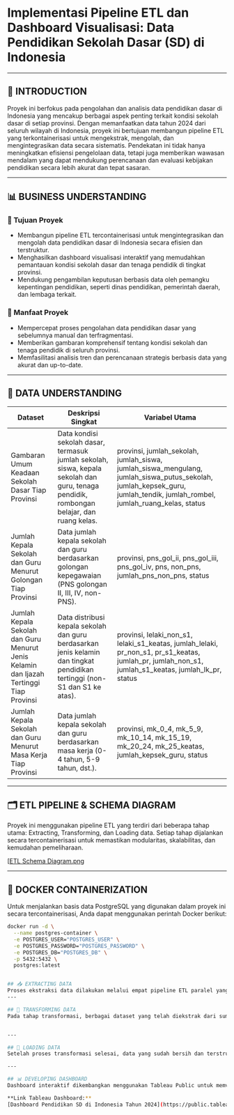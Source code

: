 # Implementasi Pipeline ETL dan Dashboard Visualisasi: Data Pendidikan Sekolah Dasar (SD) di Indonesia

---

## 📝 INTRODUCTION  
Proyek ini berfokus pada pengolahan dan analisis data pendidikan dasar di Indonesia yang mencakup berbagai aspek penting terkait kondisi sekolah dasar di setiap provinsi. Dengan memanfaatkan data tahun 2024 dari seluruh wilayah di Indonesia, proyek ini bertujuan membangun pipeline ETL yang terkontainerisasi untuk mengekstrak, mengolah, dan mengintegrasikan data secara sistematis. Pendekatan ini tidak hanya meningkatkan efisiensi pengelolaan data, tetapi juga memberikan wawasan mendalam yang dapat mendukung perencanaan dan evaluasi kebijakan pendidikan secara lebih akurat dan tepat sasaran.

---

## 📊 BUSINESS UNDERSTANDING  

### 🎯 Tujuan Proyek  
- Membangun pipeline ETL tercontainerisasi untuk mengintegrasikan dan mengolah data pendidikan dasar di Indonesia secara efisien dan terstruktur.  
- Menghasilkan dashboard visualisasi interaktif yang memudahkan pemantauan kondisi sekolah dasar dan tenaga pendidik di tingkat provinsi.  
- Mendukung pengambilan keputusan berbasis data oleh pemangku kepentingan pendidikan, seperti dinas pendidikan, pemerintah daerah, dan lembaga terkait.

### 🔑 Manfaat Proyek  
- Mempercepat proses pengolahan data pendidikan dasar yang sebelumnya manual dan terfragmentasi.  
- Memberikan gambaran komprehensif tentang kondisi sekolah dan tenaga pendidik di seluruh provinsi.  
- Memfasilitasi analisis tren dan perencanaan strategis berbasis data yang akurat dan up-to-date.

---

## 📂 DATA UNDERSTANDING  

| Dataset | Deskripsi Singkat | Variabel Utama |
|---------|-------------------|----------------|
| Gambaran Umum Keadaan Sekolah Dasar Tiap Provinsi | Data kondisi sekolah dasar, termasuk jumlah sekolah, siswa, kepala sekolah dan guru, tenaga pendidik, rombongan belajar, dan ruang kelas. | provinsi, jumlah_sekolah, jumlah_siswa, jumlah_siswa_mengulang, jumlah_siswa_putus_sekolah, jumlah_kepsek_guru, jumlah_tendik, jumlah_rombel, jumlah_ruang_kelas, status |
| Jumlah Kepala Sekolah dan Guru Menurut Golongan Tiap Provinsi | Data jumlah kepala sekolah dan guru berdasarkan golongan kepegawaian (PNS golongan II, III, IV, non-PNS). | provinsi, pns_gol_ii, pns_gol_iii, pns_gol_iv, pns, non_pns, jumlah_pns_non_pns, status |
| Jumlah Kepala Sekolah dan Guru Menurut Jenis Kelamin dan Ijazah Tertinggi Tiap Provinsi | Data distribusi kepala sekolah dan guru berdasarkan jenis kelamin dan tingkat pendidikan tertinggi (non-S1 dan S1 ke atas). | provinsi, lelaki_non_s1, lelaki_s1_keatas, jumlah_lelaki, pr_non_s1, pr_s1_keatas, jumlah_pr, jumlah_non_s1, jumlah_s1_keatas, jumlah_lk_pr, status |
| Jumlah Kepala Sekolah dan Guru Menurut Masa Kerja Tiap Provinsi | Data jumlah kepala sekolah dan guru berdasarkan masa kerja (0-4 tahun, 5-9 tahun, dst.). | provinsi, mk_0_4, mk_5_9, mk_10_14, mk_15_19, mk_20_24, mk_25_keatas, jumlah_kepsek_guru, status |

---

## 🗂️ ETL PIPELINE & SCHEMA DIAGRAM  
Proyek ini menggunakan pipeline ETL yang terdiri dari beberapa tahap utama: Extracting, Transforming, dan Loading data. Setiap tahap dijalankan secara tercontainerisasi untuk memastikan modularitas, skalabilitas, dan kemudahan pemeliharaan.

[[ETL Schema Diagram.png](https://github.com/alvinmhabieb/Rubythalib_Data_Engineering_Minibootcamp/blob/main/ETL%20Schema%20Diagram.png)

---

## 🐳 DOCKER CONTAINERIZATION  

Untuk menjalankan basis data PostgreSQL yang digunakan dalam proyek ini secara tercontainerisasi, Anda dapat menggunakan perintah Docker berikut:

```bash
docker run -d \
  --name postgres-container \
  -e POSTGRES_USER="POSTGRES_USER" \
  -e POSTGRES_PASSWORD="POSTGRES_PASSWORD" \
  -e POSTGRES_DB="POSTGRES_DB" \
  -p 5432:5432 \
  postgres:latest


## 📥 EXTRACTING DATA  
Proses ekstraksi data dilakukan melalui empat pipeline ETL paralel yang mengambil data mentah dari berbagai file CSV terkait pendidikan dasar di Indonesia tahun 2024. Setiap pipeline bertugas mengekstrak, membersihkan, dan memuat data ke dalam tabel basis data yang telah didefinisikan dengan skema terstruktur menggunakan skrip SQL, seperti tabel `data_sd.gambaran_umum` untuk data sekolah dan siswa, serta tabel `data_sd.kg_golongan`, `data_sd.kg_jk_ijazah`, dan `data_sd.kg_masa_kerja` untuk data kepegawaian kepala sekolah dan guru berdasarkan golongan, jenis kelamin, ijazah, dan masa kerja. Pendekatan ini memastikan data yang diolah bersih, terstruktur, dan siap untuk tahap transformasi. Proses ETL di Pentaho ada pada file etl_data_sd.ktr (https://github.com/alvinmhabieb/Rubythalib_Data_Engineering_Minibootcamp/blob/main/etl_data_sd.ktr)
---

## 🔄 TRANSFORMING DATA  
Pada tahap transformasi, berbagai dataset yang telah diekstrak dari sumber berbeda digabungkan menjadi satu tabel utama bernama `data_sd_indonesia`. Proses ini dilakukan dengan melakukan join antar tabel berdasarkan kolom `provinsi` dan `status` untuk menyatukan informasi dari gambaran umum sekolah, golongan kepegawaian, jenis kelamin dan ijazah, serta masa kerja kepala sekolah dan guru. Selanjutnya, dilakukan pembersihan data seperti penghapusan prefix "Prov. " pada nama provinsi dan normalisasi nama provinsi seperti mengubah "D.K.I. Jakarta" menjadi "DKI Jakarta" dan "D.I. Yogyakarta" menjadi "DI Yogyakarta". Kolom status juga diperbarui untuk menyamakan format penulisan menjadi "Negeri", "Swasta", atau "Lainnya". Selain itu, dilakukan agregasi data untuk membuat status gabungan yang mengkombinasikan data dari status negeri dan swasta, sehingga menghasilkan ringkasan data yang lebih komprehensif per provinsi. Script terkait proses ETL di SQL ada pada file etl_data_sd.sql(https://github.com/alvinmhabieb/Rubythalib_Data_Engineering_Minibootcamp/blob/main/etl_data_sd.sql)


---

## 💾 LOADING DATA  
Setelah proses transformasi selesai, data yang sudah bersih dan terstruktur dimuat ke dalam tabel `data_sd.data_sd_indonesia` di basis data. Tabel ini berfungsi sebagai sumber data utama yang siap digunakan untuk analisis dan visualisasi lebih lanjut. Proses loading ini meliputi pembuatan tabel baru dengan skema lengkap yang menggabungkan semua atribut penting dari berbagai sumber data, serta memasukkan data hasil transformasi dan agregasi ke dalam tabel tersebut. Dengan demikian, data yang dimuat sudah siap untuk tahap analitik dan pembuatan dashboard visualisasi yang akan memberikan insight mendalam mengenai kondisi pendidikan dasar di Indonesia.

---

## 📊 DEVELOPING DASHBOARD  
Dashboard interaktif dikembangkan menggunakan Tableau Public untuk memvisualisasikan data pendidikan dasar di Indonesia secara komprehensif. Dashboard ini memudahkan pemangku kepentingan dalam memantau kondisi sekolah dan tenaga pendidik di setiap provinsi secara real-time dan interaktif.

**Link Tableau Dashboard:**  
[Dashboard Pendidikan SD di Indonesia Tahun 2024](https://public.tableau.com/app/profile/alvinmhabieb/viz/PendidikanSDdiIndonesiaTahun2024/Dashboard1)

